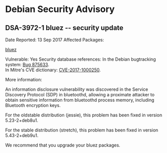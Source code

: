 
Debian Security Advisory
========================


DSA-3972-1 bluez -- security update
-----------------------------------



Date Reported:
13 Sep 2017
Affected Packages:

[bluez](https://packages.debian.org/src:bluez)

Vulnerable:
Yes
Security database references:
In the Debian bugtracking system: [Bug 875633](https://bugs.debian.org/cgi-bin/bugreport.cgi?bug=875633).  
In Mitre's CVE dictionary: [CVE-2017-1000250](https://security-tracker.debian.org/tracker/CVE-2017-1000250).  

More information:

An information disclosure vulnerability was discovered in the Service
Discovery Protocol (SDP) in bluetoothd, allowing a proximate attacker to
obtain sensitive information from bluetoothd process memory, including
Bluetooth encryption keys.


For the oldstable distribution (jessie), this problem has been fixed
in version 5.23-2+deb8u1.


For the stable distribution (stretch), this problem has been fixed in
version 5.43-2+deb9u1.


We recommend that you upgrade your bluez packages.





